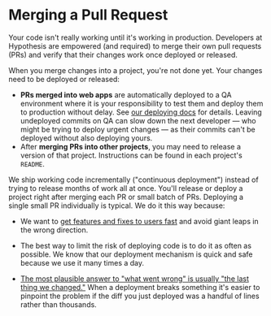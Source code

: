 Merging a Pull Request
======================

Your code isn't really working until it's working in production. Developers at
Hypothesis are empowered (and required) to merge their own pull requests (PRs)
and verify that their changes work once deployed or released.

When you merge changes into a project, you're not done yet. Your changes need
to be deployed or released:

* **PRs merged into web apps** are automatically deployed to a QA environment
  where it is your responsibility to test them and deploy them to production
  without delay. See [our deploying docs](https://github.com/hypothesis/playbook/blob/main/docs/deploying.md)
  for details. Leaving undeployed commits on QA can slow down the next
  developer — who might be trying to deploy urgent changes — as their commits
  can't be deployed without also deploying yours.
* After **merging PRs into other projects**, you may need to release a version
  of that project. Instructions can be found in each project's `README`.

We ship working code incrementally ("continuous deployment") instead of trying
to release months of work all at once. You'll release or deploy a project right
after merging each PR or small batch of PRs. Deploying a single small PR
individually is typical. We do it this way because:

* We want to [get features and fixes to users fast](https://hyp.is/I3ILSBf3Ee2PtgdQobKl1A/web.hypothes.is/jobs/engineering-values/)
  and avoid giant leaps in the wrong direction.

* The best way to limit the risk of deploying code is to do it as often as
  possible. We know that our deployment mechanism is quick and safe because we
  use it many times a day.

* [The most plausible answer to "what went wrong" is usually "the last thing we changed."](https://blog.skyliner.io/ship-small-diffs-741308bec0d1)
  When a deployment breaks something it's easier to pinpoint the problem if the
  diff you just deployed was a handful of lines rather than thousands.

